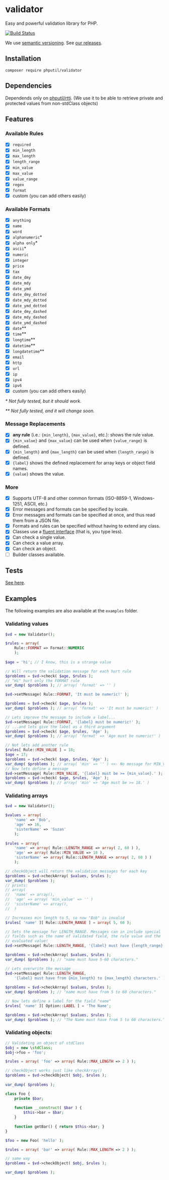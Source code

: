 # validator

Easy and powerful validation library for PHP.

[![Build Status](https://travis-ci.org/thiagodp/validator.svg?branch=master)](https://travis-ci.org/thiagodp/validator)

We use [semantic versioning](http://semver.org/). See [our releases](https://github.com/thiagodp/validator/releases).

## Installation

```command
composer require phputil/validator
```

## Dependencies

Dependends only on [phputil/rtti](https://github.com/thiagodp/rtti).
(We use it to be able to retrieve private and protected values from non-stdClass objects)

## Features

### Available Rules

- [x] `required`
- [x] `min_length`
- [x] `max_length`
- [x] `length_range`
- [x] `min_value`
- [x] `max_value`
- [x] `value_range`
- [x] `regex`
- [x] `format`
- [x] custom (you can add others easily)

### Available Formats

- [x] `anything`
- [x] `name`
- [x] `word`
- [x] `alphanumeric`*
- [x] `alpha only`*
- [x] `ascii`*
- [x] `numeric`
- [x] `integer`
- [x] `price`
- [x] `tax`
- [x] `date_dmy`
- [x] `date_mdy`
- [x] `date_ymd`
- [x] `date_dmy_dotted`
- [x] `date_mdy_dotted`
- [x] `date_ymd_dotted`
- [x] `date_dmy_dashed`
- [x] `date_mdy_dashed`
- [x] `date_ymd_dashed`
- [x] `date`**
- [x] `time`**
- [x] `longtime`**
- [x] `datetime`**
- [x] `longdatetime`**
- [x] `email`
- [x] `http`
- [x] `url`
- [x] `ip`
- [x] `ipv4`
- [x] `ipv6`
- [x] custom (you can add others easily)

_\* Not fully tested, but it should work._

_** Not fully tested, and it will change soon._

### Message Replacements

- [x] **any rule** (i.e.: `{min_length}`, `{max_value}`, etc.): shows the rule value.
- [x] `{min_value}` and `{max_value}` can be used when `{value_range}` is defined.
- [x] `{min_length}` and `{max_length}` can be used when `{length_range}` is defined.
- [x] `{label}` shows the defined replacement for array keys or object field names.
- [x] `{value}` shows the value.

### More

- [x] Supports UTF-8 and other common formats (ISO-8859-1, Windows-1251, ASCII, etc.)
- [x] Error messages and formats can be specified by locale.
- [x] Error messages and formats can be specified at once, and thus read them from a JSON file.
- [x] Formats and rules can be specified without having to extend any class.
- [x] Classes use a [fluent interface](https://en.wikipedia.org/wiki/Fluent_interface) (that is, you type less).
- [x] Can check a single value.
- [x] Can check a value array.
- [x] Can check an object.
- [ ] Builder classes available.

## Tests

[See here](https://github.com/thiagodp/validator/tree/master/tests).

## Examples

The following examples are also available at the `examples` folder.

### Validating values

```php
$vd = new Validator();

$rules = array(
	Rule::FORMAT => Format::NUMERIC
	);
	
$age = 'hi'; // I know, this is a strange value

// Will return the validation message for each hurt rule
$problems = $vd->check( $age, $rules );	
// "Hi" hurt only the FORMAT rule
var_dump( $problems ); // array( 'format' => '' )

$vd->setMessage( Rule::FORMAT, 'It must be numeric!' );

$problems = $vd->check( $age, $rules );
var_dump( $problems ); // array( 'format' => 'It must be numeric!' )

// Lets improve the message to include a label...
$vd->setMessage( Rule::FORMAT, '{label} must be numeric!' );
// ...and lets give the label as a third argument
$problems = $vd->check( $age, $rules, 'Age' );
var_dump( $problems ); // array( 'format' => 'Age must be numeric!' )

// Not lets add another rule
$rules[ Rule::MIN_VALUE ] = 18;
$age = 17;
$problems = $vd->check( $age, $rules, 'Age' );
var_dump( $problems ); // array( 'min' => '' ) <<- No message for MIN_VALUE, remember?
// Now lets define a message
$vd->setMessage( Rule::MIN_VALUE, '{label} must be >= {min_value}.' );
$problems = $vd->check( $age, $rules, 'Age' );
var_dump( $problems ); // array( 'min' => 'Age must be >= 18.' )
```

### Validating arrays

```php
$vd = new Validator();

$values = array(
	'name' => 'Bob',
	'age' => 16,
	'sisterName' => 'Suzan'
	);
	
$rules = array(
	'name' => array( Rule::LENGTH_RANGE => array( 2, 60 ) ),
	'age' => array( Rule::MIN_VALUE => 18 ),
	'sisterName' => array( Rule::LENGTH_RANGE => array( 2, 60 ) )
	);

// checkObject will return the validation messages for each key
$problems = $vd->checkArray( $values, $rules );
var_dump( $problems );
// prints:
// array(
//	'name' => array(),
//	'age' => array( 'min_value' => '' )
//	'sisterName' => array(),
//	)

// Increases min length to 5, so now "Bob" is invalid
$rules[ 'name' ][ Rule::LENGTH_RANGE ] = array( 5, 60 );

// Sets the message for LENGTH_RANGE. Messages can in include special
// fields such as the name of validated field, the rule value and the
// evaluated value!
$vd->setMessage( Rule::LENGTH_RANGE, '{label} must have {length_range} characters.' );

$problems = $vd->checkArray( $values, $rules );
var_dump( $problems ); // "name must have 5-60 characters."

// Lets overwrite the message
$vd->setMessage( Rule::LENGTH_RANGE,
	'{label} must have from {min_length} to {max_length} characters.' );
	
$problems = $vd->checkArray( $values, $rules );
var_dump( $problems ); // "name must have from 5 to 60 characters."

// Now lets define a label for the field "name"
$rules[ 'name' ][ Option::LABEL ] = 'The Name';

$problems = $vd->checkArray( $values, $rules );
var_dump( $problems ); // "The Name must have from 5 to 60 characters."
```

### Validating objects:

```php
// Validating an object of stdClass
$obj = new \stdClass;
$obj->foo = 'foo';

$rules = array( 'foo' => array( Rule::MAX_LENGTH => 2 ) );

// checkObject works just like checkArray()
$problems = $vd->checkObject( $obj, $rules );
	
var_dump( $problems );

class Foo {
	private $bar;
	
	function __construct( $bar ) {
		$this->bar = $bar;
	}
	
	function getBar() { return $this->bar; }
}

$foo = new Foo( 'hello' );

$rules = array( 'bar' => array( Rule::MAX_LENGTH => 2 ) );

// same way
$problems = $vd->checkObject( $obj, $rules );

var_dump( $problems );
```